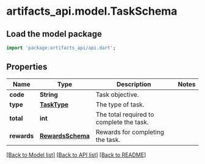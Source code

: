 # artifacts_api.model.TaskSchema

## Load the model package
```dart
import 'package:artifacts_api/api.dart';
```

## Properties
Name | Type | Description | Notes
------------ | ------------- | ------------- | -------------
**code** | **String** | Task objective. | 
**type** | [**TaskType**](TaskType.md) | The type of task. | 
**total** | **int** | The total required to complete the task. | 
**rewards** | [**RewardsSchema**](RewardsSchema.md) | Rewards for completing the task. | 

[[Back to Model list]](../README.md#documentation-for-models) [[Back to API list]](../README.md#documentation-for-api-endpoints) [[Back to README]](../README.md)


